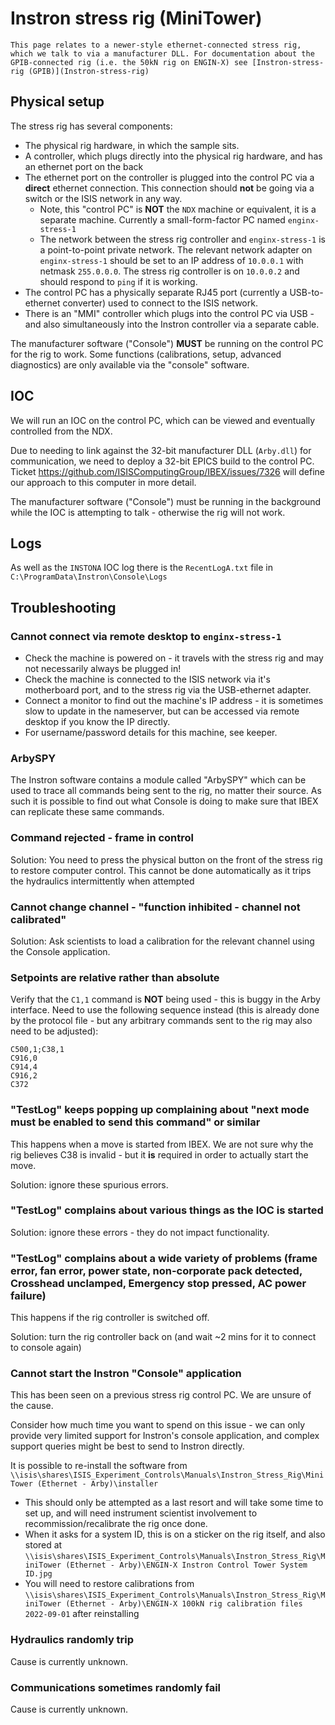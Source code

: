 # Instron stress rig (MiniTower)

```{note}
This page relates to a newer-style ethernet-connected stress rig, which we talk to via a manufacturer DLL. For documentation about the GPIB-connected rig (i.e. the 50kN rig on ENGIN-X) see [Instron-stress-rig (GPIB)](Instron-stress-rig)
```

## Physical setup

The stress rig has several components:
- The physical rig hardware, in which the sample sits.
- A controller, which plugs directly into the physical rig hardware, and has an ethernet port on the back
- The ethernet port on the controller is plugged into the control PC via a **direct** ethernet connection. This connection should **not** be going via a switch or the ISIS network in any way.
  * Note, this "control PC" is **NOT** the `NDX` machine or equivalent, it is a separate machine. Currently a small-form-factor PC named `enginx-stress-1`
  * The network between the stress rig controller and `enginx-stress-1` is a point-to-point private network. The relevant network adapter on `enginx-stress-1` should be set to an IP address of `10.0.0.1` with netmask `255.0.0.0`. The stress rig controller is on `10.0.0.2` and should respond to `ping` if it is working.
- The control PC has a physically separate RJ45 port (currently a USB-to-ethernet converter) used to connect to the ISIS network.
- There is an "MMI" controller which plugs into the control PC via USB - and also simultaneously into the Instron controller via a separate cable.

The manufacturer software ("Console") **MUST** be running on the control PC for the rig to work. Some functions (calibrations, setup, advanced diagnostics) are only available via the "console" software.

## IOC

We will run an IOC on the control PC, which can be viewed and eventually controlled from the NDX.

Due to needing to link against the 32-bit manufacturer DLL (`Arby.dll`) for communication, we need to deploy a 32-bit EPICS build to the control PC. Ticket https://github.com/ISISComputingGroup/IBEX/issues/7326 will define our approach to this computer in more detail.

The manufacturer software ("Console") must be running in the background while the IOC is attempting to talk - otherwise the rig will not work.

## Logs

As well as the `INSTONA` IOC log there is the `RecentLogA.txt` file in `C:\ProgramData\Instron\Console\Logs` 
 
## Troubleshooting

### Cannot connect via remote desktop to `enginx-stress-1`

- Check the machine is powered on - it travels with the stress rig and may not necessarily always be plugged in!
- Check the machine is connected to the ISIS network via it's motherboard port, and to the stress rig via the USB-ethernet adapter.
- Connect a monitor to find out the machine's IP address - it is sometimes slow to update in the nameserver, but can be accessed via remote desktop if you know the IP directly.
- For username/password details for this machine, see keeper.

### ArbySPY

The Instron software contains a module called "ArbySPY" which can be used to trace all commands being sent to the rig, no matter their source. As such it is possible to find out what Console is doing to make sure that IBEX can replicate these same commands.

### Command rejected - frame in control

Solution: You need to press the physical button on the front of the stress rig to restore computer control. This cannot be done automatically as it trips the hydraulics intermittently when attempted

### Cannot change channel - "function inhibited - channel not calibrated"

Solution: Ask scientists to load a calibration for the relevant channel using the Console application.

### Setpoints are relative rather than absolute

Verify that the `C1,1` command is **NOT** being used - this is buggy in the Arby interface. Need to use the following sequence instead (this is already done by the protocol file - but any arbitrary commands sent to the rig may also need to be adjusted):

```
C500,1;C38,1
C916,0
C914,4
C916,2
C372
```

### "TestLog" keeps popping up complaining about "next mode must be enabled to send this command" or similar

This happens when a move is started from IBEX. We are not sure why the rig believes C38 is invalid - but it **is** required in order to actually start the move.

Solution: ignore these spurious errors.

### "TestLog" complains about various things as the IOC is started

Solution: ignore these errors - they do not impact functionality.

### "TestLog" complains about a wide variety of problems (frame error, fan error, power state, non-corporate pack detected, Crosshead unclamped, Emergency stop pressed, AC power failure)

This happens if the rig controller is switched off. 

Solution: turn the rig controller back on (and wait ~2 mins for it to connect to console again)

### Cannot start the Instron "Console" application

This has been seen on a previous stress rig control PC. We are unsure of the cause.

Consider how much time you want to spend on this issue - we can only provide very limited support for Instron's console application, and complex support queries might be best to send to Instron directly.

It is possible to re-install the software from `\\isis\shares\ISIS_Experiment_Controls\Manuals\Instron_Stress_Rig\MiniTower (Ethernet - Arby)\installer`
- This should only be attempted as a last resort and will take some time to set up, and will need instrument scientist involvement to recommission/recalibrate the rig once done.
- When it asks for a system ID, this is on a sticker on the rig itself, and also stored at `\\isis\shares\ISIS_Experiment_Controls\Manuals\Instron_Stress_Rig\MiniTower (Ethernet - Arby)\ENGIN-X Instron Control Tower System ID.jpg`
- You will need to restore calibrations from `\\isis\shares\ISIS_Experiment_Controls\Manuals\Instron_Stress_Rig\MiniTower (Ethernet - Arby)\ENGIN-X 100kN rig calibration files 2022-09-01` after reinstalling

### Hydraulics randomly trip

Cause is currently unknown.

### Communications sometimes randomly fail

Cause is currently unknown.

